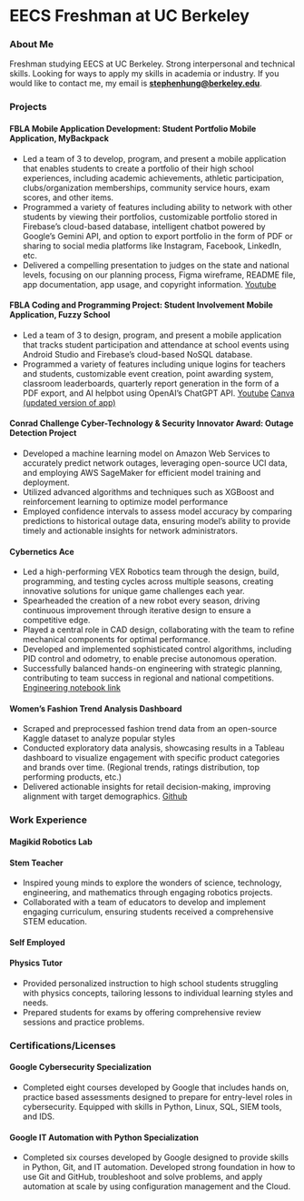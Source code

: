 # EECS Freshman at UC Berkeley

### About Me
Freshman studying EECS at UC Berkeley. Strong interpersonal and technical skills. Looking for ways to apply my skills in academia or industry. If you would like to contact me, my email is **stephenhung@berkeley.edu**.

### Projects

#### FBLA Mobile Application Development: Student Portfolio Mobile Application, MyBackpack
+ Led a team of 3 to develop, program, and present a mobile application that enables students to create a portfolio of their high school experiences, including academic achievements, athletic participation, clubs/organization memberships, community service hours, exam scores, and other items.
+ Programmed a variety of features including ability to network with other students by viewing their portfolios, customizable portfolio stored in Firebase’s cloud-based database, intelligent chatbot powered by Google’s Gemini API, and option to export portfolio in the form of PDF or sharing to social media platforms like Instagram, Facebook, LinkedIn, etc.
+ Delivered a compelling presentation to judges on the state and national levels, focusing on our planning process, Figma wireframe, README file, app documentation, app usage, and copyright information.
[Youtube](https://www.youtube.com/watch?v=5KAWNmV0ocI)

#### FBLA Coding and Programming Project: Student Involvement Mobile Application, Fuzzy School
+ Led a team of 3 to design, program, and present a mobile application that tracks student participation and attendance at school events using Android Studio and Firebase’s cloud-based NoSQL database.
+ Programmed a variety of features including unique logins for teachers and students, customizable event creation, point awarding system, classroom leaderboards, quarterly report generation in the form of a PDF export, and AI helpbot using OpenAI’s ChatGPT API.
[Youtube](https://www.youtube.com/watch?v=vRFAjfABlfQ)
[Canva (updated version of app)](https://www.canva.com/design/DAFurCeqSpw/ZVaM7klVEFvyhH6CbiuTOQ/edit?utm_content=DAFurCeqSpw&utm_campaign=designshare&utm_medium=link2&utm_source=sharebutton)

#### Conrad Challenge Cyber-Technology & Security Innovator Award: Outage Detection Project
+ Developed a machine learning model on Amazon Web Services to accurately predict network outages, leveraging open-source UCI data, and employing AWS SageMaker for efficient model training and deployment.
+ Utilized advanced algorithms and techniques such as XGBoost and reinforcement learning to optimize model performance
+ Employed confidence intervals to assess model accuracy by comparing predictions to historical outage data, ensuring model’s ability to provide timely and actionable insights for network administrators.

#### Cybernetics Ace
+ Led a high-performing VEX Robotics team through the design, build, programming, and testing cycles across multiple seasons, creating innovative solutions for unique game challenges each year.
+ Spearheaded the creation of a new robot every season, driving continuous improvement through iterative design to ensure a competitive edge.
+ Played a central role in CAD design, collaborating with the team to refine mechanical components for optimal performance.
+ Developed and implemented sophisticated control algorithms, including PID control and odometry, to enable precise autonomous operation.
+ Successfully balanced hands-on engineering with strategic planning, contributing to team success in regional and national competitions.
[Engineering notebook link](https://github.com/stephenhungg/CyberneticsAce/blob/main/NotebookLink)

#### Women’s Fashion Trend Analysis Dashboard	
+ Scraped and preprocessed fashion trend data from an open-source Kaggle dataset to analyze popular styles
+ Conducted exploratory data analysis, showcasing results in a Tableau dashboard to visualize engagement with specific product categories and brands over time. (Regional trends, ratings distribution, top performing products, etc.)
+ Delivered actionable insights for retail decision-making, improving alignment with target demographics.
[Github](https://github.com/stephenhungg/FashionAnalysis)



### Work Experience

#### Magikid Robotics Lab 
#### Stem Teacher
+ Inspired young minds to explore the wonders of science, technology, engineering, and mathematics through engaging robotics projects.
+ Collaborated with a team of educators to develop and implement engaging curriculum, ensuring students received a comprehensive STEM education.

#### Self Employed
#### Physics Tutor
+ Provided personalized instruction to high school students struggling with physics concepts, tailoring lessons to individual learning styles and needs.
+ Prepared students for exams by offering comprehensive review sessions and practice problems.

### Certifications/Licenses

#### Google Cybersecurity Specialization
+ Completed eight courses developed by Google that includes hands on, practice based assessments designed to prepare for entry-level roles in cybersecurity. Equipped with skills in Python, Linux, SQL, SIEM tools, and IDS.

#### Google IT Automation with Python Specialization
+ Completed six courses developed by Google designed to provide skills in Python, Git, and IT automation. Developed strong foundation in how to use Git and GitHub, troubleshoot and solve problems, and apply automation at scale by using configuration management and the Cloud.




